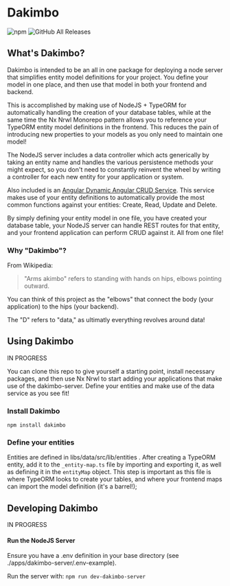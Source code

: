 # Dakimbo

![npm](https://img.shields.io/npm/v/dakimbo) 
![GitHub All Releases](https://img.shields.io/github/downloads/PaddingtonTheBear/dakimbo/total)

## What's Dakimbo?
Dakimbo is intended to be an all in one package for deploying a node server that simplifies entity model definitions for your project. You define your model in one place, and then use that model in both your frontend and backend. 

This is accomplished by making use of NodeJS + TypeORM for automatically handling the creation of your database tables, while at the same time the Nx Nrwl Monorepo pattern allows you to reference your TypeORM entity model definitions in the frontend. This reduces the pain of introducing new properties to your models as you only need to maintain one model!

The NodeJS server includes a data controller which acts generically by taking an entity name and handles the various persistence methods your might expect, so you don't need to constantly reinvent the wheel by writing a controller for each new entity for your application or system.

Also included is an [Angular Dynamic Angular CRUD Service](https://medium.com/@jeffgilliland/creating-a-dynamic-crud-service-in-angular-992229c9be56). This service makes use of your entity definitions to automatically provide the most common functions against your entities: Create, Read, Update and Delete. 

By simply defining your entity model in one file, you have created your database table, your NodeJS server can handle REST routes for that entity, and your frontend application can perform CRUD against it. All from one file!

### Why "Dakimbo"?
From Wikipedia: 

> "Arms akimbo" refers to standing with hands on hips, elbows pointing outward.

You can think of this project as the "elbows" that connect the body (your application) to the hips (your backend). 

The "D" refers to "data," as ultimatly everything revolves around data!

## Using Dakimbo
IN PROGRESS

You can clone this repo  to give yourself a starting point, install necessary packages, and then use Nx Nrwl to start adding your applications that make use of the dakimbo-server. Define your entities and make use of the data service as you see fit!

### Install Dakimbo
```npm install dakimbo```

### Define your entities
Entities are defined in libs/data/src/lib/entities . After creating a TypeORM entity, add it to the ```_entity-map.ts``` file by importing and exporting it, as well as defining it in the ```entityMap``` object. This step is important as this file is where TypeORM looks to create your tables, and where your frontend maps can import the model definition (it's a barrel!);

## Developing Dakimbo
IN PROGRESS

#### Run the NodeJS Server
Ensure you have a .env definition in your base directory (see ./apps/dakimbo-server/.env-example).

Run the server with: ```npm run dev-dakimbo-server```